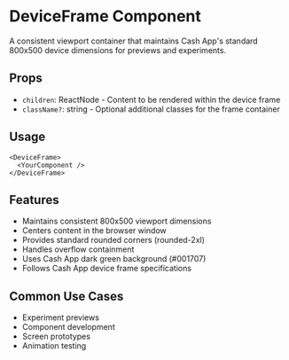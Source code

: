 # DeviceFrame Component

A consistent viewport container that maintains Cash App's standard 800x500 device dimensions for previews and experiments.

## Props

- `children`: ReactNode - Content to be rendered within the device frame
- `className?`: string - Optional additional classes for the frame container

## Usage

```tsx
<DeviceFrame>
  <YourComponent />
</DeviceFrame>
```

## Features

- Maintains consistent 800x500 viewport dimensions
- Centers content in the browser window
- Provides standard rounded corners (rounded-2xl)
- Handles overflow containment
- Uses Cash App dark green background (#001707)
- Follows Cash App device frame specifications

## Common Use Cases

- Experiment previews
- Component development
- Screen prototypes
- Animation testing 